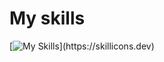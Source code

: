 # My skills
[![My Skills](https://skillicons.dev/icons?i=js,html,css,rust,c,cpp,docker,)](https://skillicons.dev)
